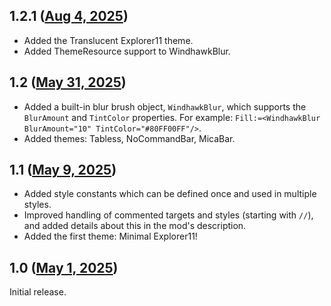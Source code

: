 ## 1.2.1 ([Aug 4, 2025](https://github.com/ramensoftware/windhawk-mods/blob/9bf555a229d798630345d558c6f1c30ffbc500ce/mods/windows-11-file-explorer-styler.wh.cpp))

* Added the Translucent Explorer11 theme.
* Added ThemeResource support to WindhawkBlur.

## 1.2 ([May 31, 2025](https://github.com/ramensoftware/windhawk-mods/blob/c08d8c4047fd99859a2d1449a2126ec56f20ec2d/mods/windows-11-file-explorer-styler.wh.cpp))

* Added a built-in blur brush object, `WindhawkBlur`, which supports the `BlurAmount` and `TintColor` properties. For example: `Fill:=<WindhawkBlur BlurAmount="10" TintColor="#80FF00FF"/>`.
* Added themes: Tabless, NoCommandBar, MicaBar.

## 1.1 ([May 9, 2025](https://github.com/ramensoftware/windhawk-mods/blob/d01044de4128b7fafc768e340b116b2c129b660a/mods/windows-11-file-explorer-styler.wh.cpp))

* Added style constants which can be defined once and used in multiple styles.
* Improved handling of commented targets and styles (starting with `//`), and added details about this in the mod's description.
* Added the first theme: Minimal Explorer11!

## 1.0 ([May 1, 2025](https://github.com/ramensoftware/windhawk-mods/blob/8e961324620af4d91f28d77ed0daf1ce57485f0b/mods/windows-11-file-explorer-styler.wh.cpp))

Initial release.
